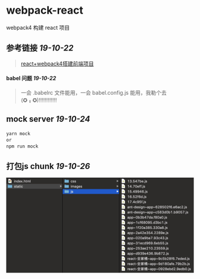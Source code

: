 # webpack-react
webpack4 构建 react 项目

## 参考链接 *19-10-22*
> [react+webpack4搭建前端项目](https://www.jianshu.com/p/04e436cf75ba)

#### babel 问题 *19-10-22*
> 一会 .babelrc 文件能用，一会 babel.config.js 能用，我勒个去 (✪╻✪)‼‼‼‼‼‼

## mock server *19-10-24*
```bash
yarn mock
or
npm run mock
```
## 打包js chunk *19-10-26*
![](https://raw.githubusercontent.com/caoxiemeihao/webpack-react/master/screenshot/dist-js.jpg)
